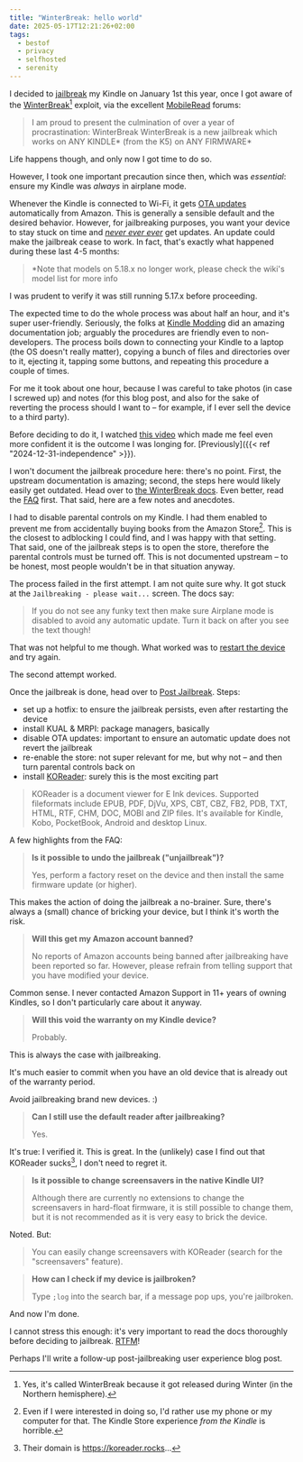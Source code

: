 ```yaml
---
title: "WinterBreak: hello world"
date: 2025-05-17T12:21:26+02:00
tags:
  - bestof
  - privacy
  - selfhosted
  - serenity
---
```


I decided to
[jailbreak](https://en.wikipedia.org/wiki/Privilege_escalation#Jailbreaking) my
Kindle on January 1st this year, once I got aware of the
[WinterBreak](https://kindlemodding.org/jailbreaking/WinterBreak/)[^1] exploit,
via the excellent
[MobileRead](https://www.mobileread.com/forums/showthread.php?t=365372) forums:

> I am proud to present the culmination of over a year of procrastination:
> WinterBreak WinterBreak is a new jailbreak which works on ANY KINDLE* (from
> the K5) on ANY FIRMWARE*

Life happens though, and only now I got time to do so.

However, I took one important precaution since then, which was _essential_:
ensure my Kindle was _always_ in airplane mode.

Whenever the Kindle is connected to Wi-Fi, it gets
[OTA updates](https://en.wikipedia.org/wiki/Over-the-air_update) automatically
from Amazon. This is generally a sensible default and the desired behavior.
However, for jailbreaking purposes, you want your device to stay stuck on time
and [_never ever ever_](https://www.youtube.com/watch?v=WA4iX5D9Z64) get
updates. An update could make the jailbreak cease to work. In fact, that's
exactly what happened during these last 4-5 months:

> *Note that models on 5.18.x no longer work, please check the wiki's model list
> for more info

I was prudent to verify it was still running 5.17.x before proceeding.

The expected time to do the whole process was about half an hour, and it's super
user-friendly. Seriously, the folks at [Kindle
Modding](https://kindlemodding.org/) did an amazing documentation job; arguably
the procedures are friendly even to non-developers. The process boils down to
connecting your Kindle to a laptop (the OS doesn't really matter), copying a
bunch of files and directories over to it, ejecting it, tapping some buttons,
and repeating this procedure a couple of times.

For me it took about one hour, because I was careful to take photos (in case I
screwed up) and notes (for this blog post, and also for the sake of reverting
the process should I want to – for example, if I ever sell the device to a third
party).

Before deciding to do it, I watched [this
video](https://www.youtube.com/watch?v=Qtk7ERwlIAk) which made me feel even more
confident it is the outcome I was longing for. [Previously]({{< ref
"2024-12-31-independence" >}}).

I won't document the jailbreak procedure here: there's no point. First, the
upstream documentation is amazing; second, the steps here would likely easily
get outdated. Head over to [the WinterBreak
docs](https://kindlemodding.org/jailbreaking/WinterBreak/). Even better, read
the [FAQ](https://kindlemodding.org/jailbreaking/jailbreak-faq.html) first. That
said, here are a few notes and anecdotes.

I had to disable parental controls on my Kindle. I had them enabled to prevent
me from accidentally buying books from the Amazon Store[^2]. This is the closest
to adblocking I could find, and I was happy with that setting. That said, one of
the jailbreak steps is to open the store, therefore the parental controls must
be turned off. This is not documented upstream – to be honest, most people
wouldn't be in that situation anyway.

The process failed in the first attempt. I am not quite sure why. It got stuck
at the `Jailbreaking - please wait...` screen. The docs say:

> If you do not see any funky text then make sure Airplane mode is disabled to
> avoid any automatic update. Turn it back on after you see the text though!

That was not helpful to me though. What worked was to [restart the
device](https://www.youtube.com/watch?v=5UT8RkSmN4k) and try again.

The second attempt worked.

Once the jailbreak is done, head over to [Post
Jailbreak](https://kindlemodding.org/jailbreaking/post-jailbreak/). Steps:

- set up a hotfix: to ensure the jailbreak persists, even after restarting the
  device
- install KUAL & MRPI: package managers, basically
- disable OTA updates: important to ensure an automatic update does not revert
  the jailbreak
- re-enable the store: not super relevant for me, but why not – and then turn
  parental controls back on
- install [KOReader](https://koreader.rocks/): surely this is the most exciting
  part

> KOReader is a document viewer for E Ink devices. Supported fileformats include
> EPUB, PDF, DjVu, XPS, CBT, CBZ, FB2, PDB, TXT, HTML, RTF, CHM, DOC, MOBI and
> ZIP files. It's available for Kindle, Kobo, PocketBook, Android and desktop
> Linux.

A few highlights from the FAQ:

> **Is it possible to undo the jailbreak ("unjailbreak")?**
>
> Yes, perform a factory reset on the device and then install the same firmware
> update (or higher).

This makes the action of doing the jailbreak a no-brainer. Sure, there's always
a (small) chance of bricking your device, but I think it's worth the risk.

> **Will this get my Amazon account banned?**
>
> No reports of Amazon accounts being banned after jailbreaking have been
> reported so far. However, please refrain from telling support that you have
> modified your device.

Common sense. I never contacted Amazon Support in 11+ years of owning Kindles,
so I don't particularly care about it anyway.

> **Will this void the warranty on my Kindle device?**
>
> Probably.

This is always the case with jailbreaking.

It's much easier to commit when you have an old device that is already out of
the warranty period.

Avoid jailbreaking brand new devices. :)

> **Can I still use the default reader after jailbreaking?**
>
> Yes.

It's true: I verified it. This is great. In the (unlikely) case I find out that
KOReader sucks[^3], I don't need to regret it.

> **Is it possible to change screensavers in the native Kindle UI?**
>
> Although there are currently no extensions to change the screensavers in
> hard-float firmware, it is still possible to change them, but it is not
> recommended as it is very easy to brick the device.

Noted. But:

> You can easily change screensavers with KOReader (search for the
> "screensavers" feature).

> **How can I check if my device is jailbroken?**
>
> Type `;log` into the search bar, if a message pop ups, you're jailbroken.

And now I'm done.

I cannot stress this enough: it's very important to read the docs thoroughly
before deciding to jailbreak. [RTFM](https://en.wikipedia.org/wiki/RTFM)!

Perhaps I'll write a follow-up post-jailbreaking user experience blog post.

[^1]: Yes, it's called WinterBreak because it got released during Winter (in the
    Northern hemisphere).

[^2]: Even if I were interested in doing so, I'd rather use my phone or my
    computer for that. The Kindle Store experience _from the Kindle_ is
    horrible.

[^3]: Their domain is https://koreader.rocks...
